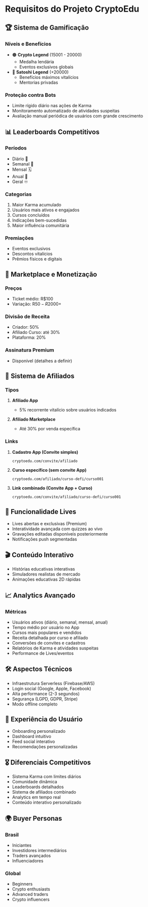 # Requisitos do Projeto CryptoEdu

## 🏆 Sistema de Gamificação

### Níveis e Benefícios
- 🟠 **Crypto Legend** (15001 - 20000)
  - Medalha lendária
  - Eventos exclusivos globais
- 👑 **Satoshi Legend** (+20000)
  - Benefícios máximos vitalícios
  - Mentorias privadas

### Proteção contra Bots
- Limite rígido diário nas ações de Karma
- Monitoramento automatizado de atividades suspeitas
- Avaliação manual periódica de usuários com grande crescimento

## 📊 Leaderboards Competitivos

### Períodos
- Diário 📅
- Semanal 📆
- Mensal 🗓️
- Anual 📅
- Geral ♾️

### Categorias
1. Maior Karma acumulado
2. Usuários mais ativos e engajados
3. Cursos concluídos
4. Indicações bem-sucedidas
5. Maior influência comunitária

### Premiações
- Eventos exclusivos
- Descontos vitalícios
- Prêmios físicos e digitais

## 💼 Marketplace e Monetização

### Preços
- Ticket médio: R$100
- Variação: R$50 - R$2000+

### Divisão de Receita
- Criador: 50%
- Afiliado Curso: até 30%
- Plataforma: 20%

### Assinatura Premium
- Disponível (detalhes a definir)

## 🔗 Sistema de Afiliados

### Tipos
1. **Afiliado App**
   - 5% recorrente vitalício sobre usuários indicados

2. **Afiliado Marketplace**
   - Até 30% por venda específica

### Links
1. **Cadastro App (Convite simples)**
   ```
   cryptoedu.com/convite/afiliado
   ```

2. **Curso específico (sem convite App)**
   ```
   cryptoedu.com/afiliado/curso-defi/curso001
   ```

3. **Link combinado (Convite App + Curso)**
   ```
   cryptoedu.com/convite/afiliado/curso-defi/curso001
   ```

## 🎥 Funcionalidade Lives

- Lives abertas e exclusivas (Premium)
- Interatividade avançada com quizzes ao vivo
- Gravações editadas disponíveis posteriormente
- Notificações push segmentadas

## 🎬 Conteúdo Interativo

- Histórias educativas interativas
- Simuladores realistas de mercado
- Animações educativas 2D rápidas

## 📈 Analytics Avançado

### Métricas
- Usuários ativos (diário, semanal, mensal, anual)
- Tempo médio por usuário no App
- Cursos mais populares e vendidos
- Receita detalhada por curso e afiliado
- Conversões de convites e cadastros
- Relatórios de Karma e atividades suspeitas
- Performance de Lives/eventos

## 🛠️ Aspectos Técnicos

- Infraestrutura Serverless (Firebase/AWS)
- Login social (Google, Apple, Facebook)
- Alta performance (2-3 segundos)
- Segurança (LGPD, GDPR, Stripe)
- Modo offline completo

## 🎨 Experiência do Usuário

- Onboarding personalizado
- Dashboard intuitivo
- Feed social interativo
- Recomendações personalizadas

## 🎖️ Diferenciais Competitivos

- Sistema Karma com limites diários
- Comunidade dinâmica
- Leaderboards detalhados
- Sistema de afiliados combinado
- Analytics em tempo real
- Conteúdo interativo personalizado

## 🌍 Buyer Personas

### Brasil
- Iniciantes
- Investidores intermediários
- Traders avançados
- Influenciadores

### Global
- Beginners
- Crypto enthusiasts
- Advanced traders
- Crypto influencers